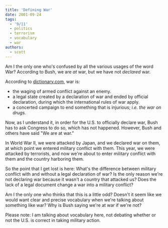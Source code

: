 ```yaml
---
title: 'Defining War'
date: 2001-09-24
tags:
  - '9/11'
  - politics
  - terrorism
  - vocabulary
  - war
authors:
  - scott
---
```


Am I the only one who's confused by all the various usages of the word War? According to Bush, we are _at_ war, but we have not _declared_ war.

According to [dictionary.com](http://www.dictionary.com/cgi-bin/dict.pl?term=war), war is:

- the waging of armed conflict against an enemy.
- a legal state created by a declaration of war and ended by official declaration, during which the international rules of war apply.
- a concerted campaign to end something that is injurious; _i.e. the war on drugs._

Now, as I understand it, in order for the U.S. to officially declare war, Bush has to ask Congress to do so, which has not happened. However, Bush and others have said "We are at war."

In World War II, we were attacked by Japan, and we declared war on them, at which point we entered military conflict with them. This year, we were attacked by terrorists, and now we're about to enter military conflict with them and the country harboring them.

So the point that I get lost is here: What's the difference between military conflict with and without a legal declaration of war? Is the only reason we're not declaring war because it wasn't a country that attacked us? Does the lack of a legal document change a war into a military conflict?

Am I the only one who thinks that this is a little odd? Doesn't it seem like we would want clear and precise vocabulary when we're talking about something like war? Why is Bush saying we're at war if we're not?

Please note: I am talking about vocabulary here, not debating whether or not the U.S. is correct in taking military action.
